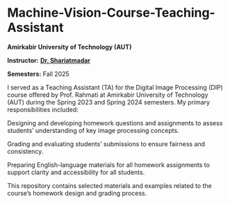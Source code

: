 # Machine-Vision-Course-Teaching-Assistant

**Amirkabir University of Technology (AUT)**

**Instructor:**
**[Dr. Shariatmadar](https://scholar.google.com/citations?user=SrN4regAAAAJ&hl=en)**

**Semesters:**
Fall 2025

I served as a Teaching Assistant (TA) for the Digital Image Processing (DIP) course offered by Prof. Rahmati at Amirkabir University of Technology (AUT) during the Spring 2023 and Spring 2024 semesters.
My primary responsibilities included:

Designing and developing homework questions and assignments to assess students’ understanding of key image processing concepts.

Grading and evaluating students’ submissions to ensure fairness and consistency.

Preparing English-language materials for all homework assignments to support clarity and accessibility for all students.

This repository contains selected materials and examples related to the course’s homework design and grading process.
